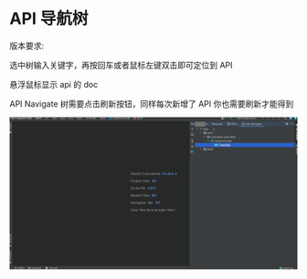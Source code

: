 # API 导航树

版本要求: <Badge text="2.0.7"/>

选中树输入关键字，再按回车或者鼠标左键双击即可定位到 API

悬浮鼠标显示 api 的 doc

API Navigate 树需要点击刷新按钮，同样每次新增了 API 你也需要刷新才能得到

![apinavi](/img/apinav.gif)
